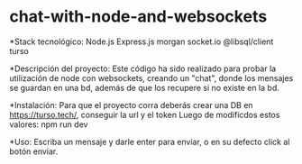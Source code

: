# chat-with-node-and-websockets

*Stack tecnológico:
  Node.js
  Express.js
  morgan
  socket.io
  @libsql/client
  turso

*Descripción del proyecto:
Este código ha sido realizado para probar la utilización de node con websockets, creando un "chat", donde los mensajes se guardan en una bd, además de que los recupere si no existe en la bd.

*Instalación:
Para que el proyecto corra deberás crear una DB en https://turso.tech/, conseguir la url y el token
Luego de modificdos estos valores:
npm run dev

*Uso:
Escriba un mensaje y darle enter para enviar, o en su defecto click al botón enviar.
